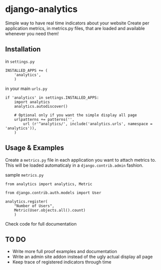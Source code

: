 django-analytics
================

Simple way to have real time indicators about your website
Create per application metrics, in metrics.py files, that 
are loaded and available whenever you need them!

Installation
------------
in ``settings.py``

    INSTALLED_APPS += (
        'analytics',
        )

in your main ``urls.py``

	if 'analytics' in settings.INSTALLED_APPS:
		import analytics
		analytics.autodiscover()

		# Optional only if you want the simple display all page
		urlpatterns += patterns('',
			url (r'^analytics/', include('analytics.urls', namespace = 'analytics')),
		)

Usage & Examples
----------------
Create a ``metrics.py`` file in each application you want to attach metrics to.
This will be loaded automaticaly in a ``django.contrib.admin`` fashion.

sample ``metrics.py``

	from analytics import analytics, Metric

	from django.contrib.auth.models import User

	analytics.register(
		"Number of Users", 
		Metric(User.objects.all().count)
		)

Check code for full documentation

TO DO
-----

+ Write more full proof examples and documentation
+ Write an admin site addon instead of the ugly actual display all page
+ Keep trace of registered indicators through time
